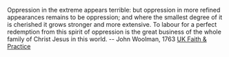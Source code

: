 Oppression in the extreme appears terrible: but oppression in more refined appearances remains to be oppression; and where the smallest degree of it is cherished it grows stronger and more extensive. To labour for a perfect redemption from this spirit of oppression is the great business of the whole family of Christ Jesus in this world.
-- John Woolman, 1763 [UK Faith & Practice](https://qfp.quaker.org.uk/passage/23-14/)
